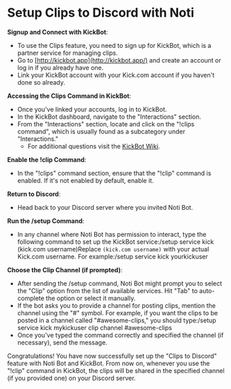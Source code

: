 # Setup Clips to Discord with Noti

**Signup and Connect with KickBot**:

* To use the Clips feature, you need to sign up for KickBot, which is a partner service for managing clips.
* Go to [http://kickbot.app](http://kickbot.app/) and create an account or log in if you already have one.
* Link your KickBot account with your Kick.com account if you haven't done so already.

**Accessing the Clips Command in KickBot**:

* Once you've linked your accounts, log in to KickBot.
* In the KickBot dashboard, navigate to the "Interactions" section.
* From the "Interactions" section, locate and click on the "!clips command", which is usually found as a subcategory under "Interactions."
  * For additional questions visit the [KickBot Wiki](https://docs.kickbot.app/dashboard/interactions/clip-command).

**Enable the !clip Command**:

* In the "!clips" command section, ensure that the "!clip" command is enabled. If it's not enabled by default, enable it.

**Return to Discord**:

* Head back to your Discord server where you invited Noti Bot.

**Run the /setup Command**:

* In any channel where Noti Bot has permission to interact, type the following command to set up the KickBot service:/setup service kick (kick.com username)Replace `(kick.com username)` with your actual Kick.com username. For example:/setup service kick yourkickuser

**Choose the Clip Channel (if prompted)**:

* After sending the /setup command, Noti Bot might prompt you to select the "Clip" option from the list of available services. Hit "Tab" to auto-complete the option or select it manually.
* If the bot asks you to provide a channel for posting clips, mention the channel using the "#" symbol. For example, if you want the clips to be posted in a channel called "#awesome-clips," you should type:/setup service kick mykickuser clip channel #awesome-clips
* Once you've typed the command correctly and specified the channel (if necessary), send the message.

Congratulations! You have now successfully set up the "Clips to Discord" feature with Noti Bot and KickBot. From now on, whenever you use the "!clip" command in KickBot, the clips will be shared in the specified channel (if you provided one) on your Discord server.
